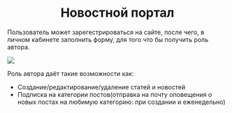 <h1 align="center">Новостной портал</h1>
<p>Пользователь может зарегестрироваться на сайте, после чего, в личном кабинете заполнить форму, для того что бы получить роль автора.</p>
<img src="https://github.com/user-attachments/assets/8ce843b2-91be-437b-933c-0d558defa8ca">
<p>Роль автора даёт такие возможности как:</p>
<ul>
  <li>Создание/редактирование/удаление статей и новостей</li>
  <li>Подписка на категории постов(отправка на почту оповещения о новых постах на любимую категорию: при создании и еженедельно)</li>
</ul>
